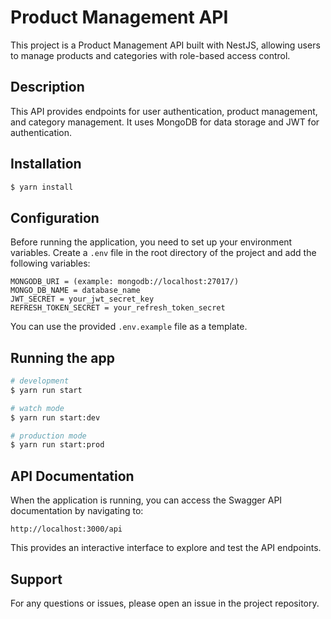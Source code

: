 # Product Management API

This project is a Product Management API built with NestJS, allowing users to manage products and categories with role-based access control.

## Description

This API provides endpoints for user authentication, product management, and category management. It uses MongoDB for data storage and JWT for authentication.

## Installation

```bash
$ yarn install
```

## Configuration

Before running the application, you need to set up your environment variables. Create a `.env` file in the root directory of the project and add the following variables:

```
MONGODB_URI = (example: mongodb://localhost:27017/)
MONGO_DB_NAME = database_name
JWT_SECRET = your_jwt_secret_key
REFRESH_TOKEN_SECRET = your_refresh_token_secret
```

You can use the provided `.env.example` file as a template.

## Running the app

```bash
# development
$ yarn run start

# watch mode
$ yarn run start:dev

# production mode
$ yarn run start:prod
```

## API Documentation

When the application is running, you can access the Swagger API documentation by navigating to:

```
http://localhost:3000/api
```

This provides an interactive interface to explore and test the API endpoints.

## Support

For any questions or issues, please open an issue in the project repository.
